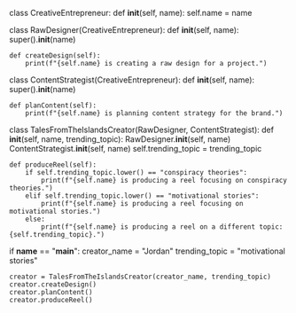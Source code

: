 class CreativeEntrepreneur:
    def __init__(self, name):
        self.name = name

class RawDesigner(CreativeEntrepreneur):
    def __init__(self, name):
        super().__init__(name)

    def createDesign(self):
        print(f"{self.name} is creating a raw design for a project.")

class ContentStrategist(CreativeEntrepreneur):
    def __init__(self, name):
        super().__init__(name)

    def planContent(self):
        print(f"{self.name} is planning content strategy for the brand.")

class TalesFromTheIslandsCreator(RawDesigner, ContentStrategist):
    def __init__(self, name, trending_topic):
        RawDesigner.__init__(self, name)
        ContentStrategist.__init__(self, name)
        self.trending_topic = trending_topic

    def produceReel(self):
        if self.trending_topic.lower() == "conspiracy theories":
            print(f"{self.name} is producing a reel focusing on conspiracy theories.")
        elif self.trending_topic.lower() == "motivational stories":
            print(f"{self.name} is producing a reel focusing on motivational stories.")
        else:
            print(f"{self.name} is producing a reel on a different topic: {self.trending_topic}.")


if __name__ == "__main__":
    creator_name = "Jordan"
    trending_topic = "motivational stories"
    
    creator = TalesFromTheIslandsCreator(creator_name, trending_topic)
    creator.createDesign()
    creator.planContent()
    creator.produceReel()
